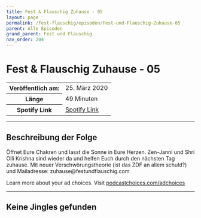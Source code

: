 ```yaml
---
title: Fest & Flauschig Zuhause - 05
layout: page
permalink: /fest-flauschig/episoden/Fest-und-Flauschig-Zuhause-05
parent: Alle Episoden
grand_parent: Fest und Flauschig
nav_order: 204
---
```


# Fest & Flauschig Zuhause - 05
<table class="resp-table dcf-table dcf-table-responsive dcf-table-bordered dcf-table-striped dcf-w-100%">
                    <tbody>
                        <tr>
                            <th scope="row">Veröffentlich am:</th>
                            <td data-label="Veröffentlich am:">25. März 2020</td>
                        </tr>
                        <tr>
                            <th scope="row">Länge </th>
                            <td data-label="Länge ">49 Minuten</td>
                        </tr><tr>
                                <th scope="row">Spotify Link</th>
                                <td data-label="Spotify Link"><a href="https://open.spotify.com/episode/0oSBYVJKnEeNjQfEYFV7uf">Spotify Link</a></td>
                            </tr></tbody>
                </table>

***

## Beschreibung der Folge

<div>
Öffnet Eure Chakren und lasst die Sonne in Eure Herzen. Zen-Janni und Shri Olli Krishna sind wieder da und helfen Euch durch den nächsten Tag zuhause. Mit neuer Verschwörungstheorie (ist das ZDF an allem schuld?) und  Mailadresse: zuhause@festundflauschig.com<p> </p><p>Learn more about your ad choices. Visit <a href="https://podcastchoices.com/adchoices">podcastchoices.com/adchoices</a></p>  
</div>

***

## Keine Jingles gefunden